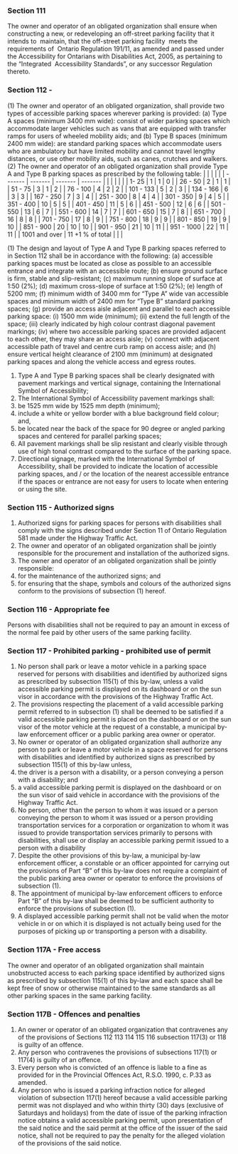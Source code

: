### Section 111

The owner and operator of an obligated organization shall ensure when constructing a new, or redeveloping an off-street parking facility that it intends to  maintain, that the off-street parking facility  meets the requirements of  Ontario Regulation 191/11, as amended and passed under the Accessibility for Ontarians with Disabilities Act, 2005, as pertaining to the “Integrated  Accessibility Standards”, or any successor Regulation thereto.
### Section 112 -

(1)
The owner and operator of an obligated organization, shall provide two types of accessible parking spaces wherever parking is provided:
(a) Type A spaces (minimum 3400 mm wide): consist of wider parking spaces which accommodate larger vehicles such as vans that are equipped with transfer ramps for users of wheeled mobility aids; and
(b)
Type B spaces (minimum 2400 mm wide): are standard parking spaces which accommodate users who are ambulatory but have limited mobility and cannot travel lengthy distances, or use other mobility aids, such as canes, crutches and walkers.
(2)
The owner and operator of an obligated organization shall provide Type A and Type B parking spaces as prescribed by the following table:
|  |  |  |  |
| ------- | ------- | ------- | ------- |
|  |  |  |  |
| 1- 25 | 1 | 1 | 0 |
| 26 - 50 | 2 | 1 | 1 |
| 51 - 75 | 3 | 1 | 2 |
| 76 - 100 | 4 | 2 | 2 |
| 101 - 133 | 5 | 2 | 3 |
| 134 - 166 | 6 | 3 | 3 |
| 167 - 250 | 7 | 3 | 4 |
| 251 - 300 | 8 | 4 | 4 |
| 301 - 350 | 9 | 4 | 5 |
| 351 - 400 | 10 | 5 | 5 |
| 401 - 450 | 11 | 5 | 6 |
| 451 - 500 | 12 | 6 | 6 |
| 501 - 550 | 13 | 6 | 7 |
| 551 - 600 | 14 | 7 | 7 |
| 601 - 650 | 15 | 7 | 8 |
| 651 - 700 | 16 | 8 | 8 |
| 701 - 750 | 17 | 8 | 9 |
| 751 - 800 | 18 | 9 | 9 |
| 801 - 850 | 19 | 9 | 10 |
| 851 - 900 | 20 | 10 | 10 |
| 901 - 950 | 21 | 10 | 11 |
| 951 - 1000 | 22 | 11 | 11 |
| 1001 and over | 11 +1 % of total |  |  |

(1)
The design and layout of Type A and Type B parking spaces referred to in Section 112 shall be in accordance with the following:
(a) accessible parking spaces must be located as close as possible to an accessible entrance and integrate with an accessible route;
(b) ensure ground surface is firm, stable and slip-resistant;
(c) maximum running slope of surface at 1:50 (2%);
(d) maximum cross-slope of surface at 1:50 (2%);
(e) length of 5200 mm;
(f) minimum width of 3400 mm for “Type A” wide van accessible spaces and minimum width of 2400 mm for “Type B” standard parking spaces;
(g) provide an access aisle adjacent and parallel to each accessible parking space:
(i) 1500 mm wide (minimum);
(ii) extend the full length of the space;
(iii) clearly indicated by high colour contrast diagonal pavement markings;
(iv) where two accessible parking spaces are provided adjacent to each other, they may share an access aisle;
(v) connect with adjacent accessible path of travel and centre curb ramp on access aisle; and
(h) ensure vertical height clearance of 2100 mm (minimum) at designated parking spaces and along the vehicle access and egress routes.
1. Type A and Type B parking spaces shall be clearly designated with pavement markings and vertical signage, containing the International Symbol of Accessibility;
1. The International Symbol of Accessibility pavement markings shall:
  1. be 1525 mm wide by 1525 mm depth (minimum);
  1. include a white or yellow border with a blue background field colour; and,
  1. be located near the back of the space for 90 degree or angled parking spaces and centered for parallel parking spaces;
1. All pavement markings shall be slip resistant and clearly visible through use of high tonal contrast compared to the surface of the parking space.
1. Directional signage, marked with the International Symbol of Accessibility, shall be provided to indicate the location of accessible parking spaces, and / or the location of the nearest accessible entrance if the spaces or entrance are not easy for users to locate when entering or using the site.

### Section 115 - Authorized signs

1. Authorized signs for parking spaces for persons with disabilities shall comply with the signs described under Section 11 of Ontario Regulation 581 made under the Highway Traffic Act.
1. The owner and operator of an obligated organization shall be jointly responsible for the procurement and installation of the authorized signs.
1. The owner and operator of an obligated organization shall be jointly responsible:
  1. for the maintenance of the authorized signs; and
  1. for ensuring that the shape, symbols and colours of the authorized signs conform to the provisions of subsection (1) hereof.

### Section 116 - Appropriate fee

Persons with disabilities shall not be required to pay an amount in excess of the normal fee paid by other users of the same parking facility.
### Section 117 - Prohibited parking - prohibited use of permit

1. No person shall park or leave a motor vehicle in a parking space reserved for persons with disabilities and identified by authorized signs as prescribed by subsection 115(1) of this by-law, unless a valid accessible parking permit is displayed on its dashboard or on the sun visor in accordance with the provisions of the Highway Traffic Act.
1. The provisions respecting the placement of a valid accessible parking permit referred to in subsection (1) shall be deemed to be satisfied if a valid accessible parking permit is placed on the dashboard or on the sun visor of the motor vehicle at the request of a constable, a municipal by-law enforcement officer or a public parking area owner or operator.
1. No owner or operator of an obligated organization shall authorize any person to park or leave a motor vehicle in a space reserved for persons with disabilities and identified by authorized signs as prescribed by subsection 115(1) of this by-law unless,
  1. the driver is a person with a disability, or a person conveying a person with a disability; and
  1. a valid accessible parking permit is displayed on the dashboard or on the sun visor of said vehicle in accordance with the provisions of the Highway Traffic Act.
1. No person, other than the person to whom it was issued or a person conveying the person to whom it was issued or a person providing transportation services for a corporation or organization to whom it was issued to provide transportation services primarily to persons with disabilities, shall use or display an accessible parking permit issued to a person with a disability
1. Despite the other provisions of this by-law, a municipal by-law enforcement officer, a constable or an officer appointed for carrying out the provisions of Part “B” of this by-law does not require a complaint of the public parking area owner or operator to enforce the provisions of subsection (1).
1. The appointment of municipal by-law enforcement officers to enforce Part “B” of this by-law shall be deemed to be sufficient authority to enforce the provisions of subsection (1).
1. A displayed accessible parking permit shall not be valid when the motor vehicle in or on which it is displayed is not actually being used for the purposes of picking up or transporting a person with a disability.

### Section 117A - Free access

The owner and operator of an obligated organization shall maintain unobstructed access to each parking space identified by authorized signs as prescribed by subsection 115(1) of this by-law and each space shall be kept free of snow or otherwise maintained to the same standards as all other parking spaces in the same parking facility.
### Section 117B - Offences and penalties

1. An owner or operator of an obligated organization that contravenes any of the provisions of Sections 112 113 114 115 116 subsection 117(3) or 118 is guilty of an offence.
1. Any person who contravenes the provisions of subsections 117(1) or 117(4) is guilty of an offence.
1. Every person who is convicted of an offence is liable to a fine as provided for in the Provincial Offences Act, R.S.O. 1990, c. P.33 as amended.
1. Any person who is issued a parking infraction notice for alleged violation of subsection 117(1) hereof because a valid accessible parking permit was not displayed and who within thirty (30) days (exclusive of Saturdays and holidays) from the date of issue of the parking infraction notice obtains a valid accessible parking permit, upon presentation of the said notice and the said permit at the office of the issuer of the said notice, shall not be required to pay the penalty for the alleged violation of the provisions of the said notice.